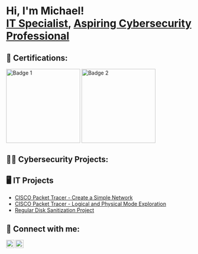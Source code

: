 <h1>Hi, I'm Michael! <br/><a href="https://github.com/MichaelKirbyIT">IT Specialist</a>, <a href="https://www.linkedin.com/in/wmkirby/">Aspiring Cybersecurity Professional</a></h1>

<h2>📄 Certifications: </h2>

<p>
    <img src="https://images.credly.com/images/0bf0f2da-a699-4c82-82e2-56dcf1f2e1c7/image.png" alt="Badge 1" width="200" />
  </a>
    <img src="https://images.credly.com/images/80d8a06a-c384-42bf-ad36-db81bce5adce/blob" alt="Badge 2" width="200" />
  </a>
</p>

<h2>👨‍💻 Cybersecurity Projects:</h2>

<h2>🖥️ IT Projects</h2>

  - [CISCO Packet Tracer - Create a Simple Network](https://github.com/MichaelKirbyIT/CiscoPacketTracerCreateASimpleNetworkLab.git)
  - [CISCO Packet Tracer - Logical and Physical Mode Exploration](https://github.com/MichaelKirbyIT/CiscoPacketTracerLogicalAndPhysicalMode.git)
  - [Regular Disk Sanitization Project](https://github.com/MichaelKirbyIT/DiskSanitizationProject.git)

<h2> 🤳 Connect with me:</h2>

[<img align="left" alt="MichaelKirby | LinkedIn" width="22px" src="https://cdn.jsdelivr.net/npm/simple-icons@v3/icons/linkedin.svg" />][linkedin]
[<img align="left" alt="MichaelKirby | LinkedIn" width="22px" src="https://cdn.jsdelivr.net/npm/simple-icons@v3/icons/github.svg" />][github]

[linkedin]: https://www.linkedin.com/in/wmkirby/
[github]: https://github.com/MichaelKirbyIT/MichaelKirbyIT

<!--
**MichaelKirbyIT/MichaelKirbyIT** is a ✨ _special_ ✨ repository because its `README.md` (this file) appears on your GitHub profile.

Josh Madakor Portfolio on Github guide:
https://www.youtube.com/watch?v=zgqfWLHNKLk

Emoji site:
https://emojipedia.org/desktop-computer

Here are some ideas to get you started:

- 🔭 I’m currently working on ...
- 🌱 I’m currently learning ...
- 👯 I’m looking to collaborate on ...
- 🤔 I’m looking for help with ...
- 💬 Ask me about ...
- 📫 How to reach me: ...
- 😄 Pronouns: ...
- ⚡ Fun fact: ...
-->
